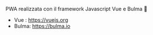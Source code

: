 PWA realizzata con il framework Javascript Vue e Bulma 💪 
 - Vue : https://vuejs.org
 - Bulma: https://bulma.io
